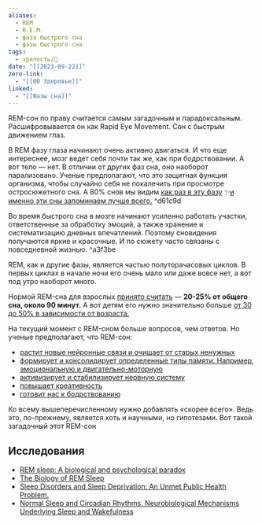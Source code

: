 ```yaml
---
aliases:
  - REM
  - R.E.M.
  - фаза быстрого сна
  - фазы быстрого сна
tags:
  - зрелость/🌱
date: "[[2023-09-22]]"
zero-link:
  - "[[00 Здоровье]]"
linked:
  - "[[Фазы сна]]"
---
```

REM-сон по праву считается самым загадочным и парадоксальным. Расшифровывается он как Rapid Eye Movement. Сон с быстрым движением глаз.

В REM фазу глаза начинают очень активно двигаться. И что еще интереснее, мозг ведет себя почти так же, как при бодрствовании. А вот тело — нет. В отличии от других фаз сна, оно наоборот парализовано. Ученые предполагают, что это защитная функция организма, чтобы случайно себя не покалечить при просмотре остросюжетного сна. А 80% снов мы видим [как раз в эту фазу](https://www.ncbi.nlm.nih.gov/pmc/articles/PMC3091378/) ✨[и именно эти сны запоминаем лучше всего.](https://www.researchgate.net/publication/280803933_Theories_of_dreaming_and_lucid_dreaming_An_integrative_review_towards_sleep_dreaming_and_consciousness) ^d61c9d

Во время быстрого сна в мозге начинают усиленно работать участки, ответственные за обработку эмоций, а также хранение и систематизацию дневных впечатлений. Поэтому сновидения получаются яркие и красочные. И по сюжету часто связаны с повседневной жизнью. ^a3f3be

REM, как и другие фазы, является частью полуторачасовых циклов. В первых циклах в начале ночи его очень мало или даже вовсе нет, а вот под утро наоборот много.

Нормой REM-сна для взрослых [принято считать](https://www.ncbi.nlm.nih.gov/books/NBK19956/) — **20-25% от общего сна, около 90 минут.** А вот детям его нужно значительно больше [от 30 до 50% в зависимости от возраста.](https://www.sleepfoundation.org/articles/children-and-sleep)

На текущий момент с REM-сном больше вопросов, чем ответов. Но ученые предполагают, что REM-сон:
- [растит новые нейронные связи и очищает от старых ненужных](https://www.ncbi.nlm.nih.gov/pmc/articles/PMC5846126/)
- [формирует и консолидирует определенные типы памяти. Например, эмоциональную и двигательно-моторную](https://www.ncbi.nlm.nih.gov/pmc/articles/PMC5846126/)
- [активизирует и стабилизирует нервную систему](https://www.ncbi.nlm.nih.gov/pmc/articles/PMC5846126/)
- [повышает креативность](https://www.ncbi.nlm.nih.gov/pmc/articles/PMC5846126/)
- [готовит нас к бодрствованию](https://www.ncbi.nlm.nih.gov/pmc/articles/PMC5846126/)

Ко всему вышеперечисленному нужно добавлять «скорее всего». Ведь это, по-прежнему, является хоть и научными, но гипотезами. Вот такой загадочный этот REM-сон

## Исследования
- [REM sleep: A biological and psychological paradox](https://www.ncbi.nlm.nih.gov/pmc/articles/PMC3091378/)
- [The Biology of REM Sleep](https://www.ncbi.nlm.nih.gov/pmc/articles/PMC5846126/)
- [Sleep Disorders and Sleep Deprivation: An Unmet Public Health Problem.](https://www.ncbi.nlm.nih.gov/books/NBK19956/)
- [Normal Sleep and Circadian Rhythms. Neurobiological Mechanisms Underlying Sleep and Wakefulness](https://www.sleep.theclinics.com/article/S1556-407X(12)00080-X/fulltext)